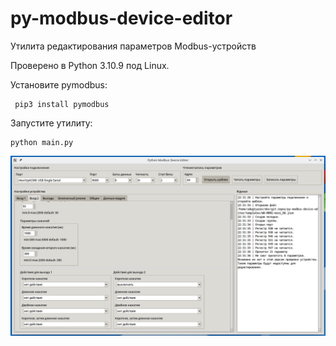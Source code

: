 # py-modbus-device-editor
Утилита редактирования параметров Modbus-устройств

Проверено в Python 3.10.9 под Linux.

Установите pymodbus:
```
 pip3 install pymodbus
```
Запустите утилиту:
```
python main.py
```

![Screenshot](images/main_window.png)